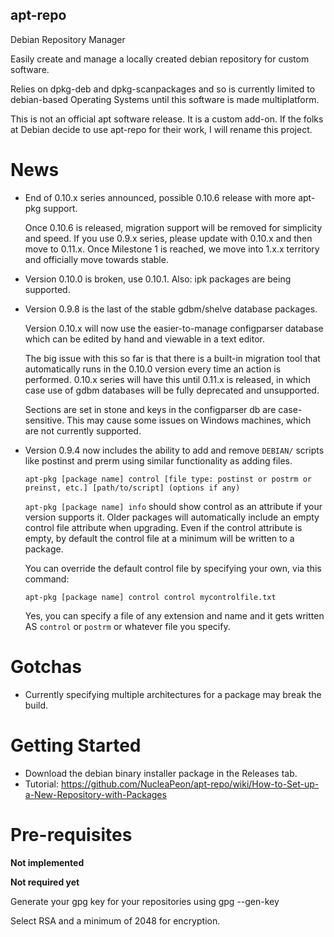 apt-repo
--------

Debian Repository Manager

Easily create and manage a locally created debian repository for custom
software.

Relies on dpkg-deb and dpkg-scanpackages and so is currently limited to
debian-based Operating Systems until this software is made multiplatform.

This is not an official apt software release. It is a custom add-on. If
the folks at Debian decide to use apt-repo for their work, I will rename
this project.


News
====

* End of 0.10.x series announced, possible 0.10.6 release with more apt-pkg support.

  Once 0.10.6 is released, migration support will be removed for simplicity and speed.
  If you use 0.9.x series, please update with 0.10.x and then move to 0.11.x.
  Once Milestone 1 is reached, we move into 1.x.x territory and officially move 
  towards stable.

* Version 0.10.0 is broken, use 0.10.1. Also: ipk packages are being supported.

* Version 0.9.8 is the last of the stable gdbm/shelve database packages.

  Version 0.10.x will now use the easier-to-manage configparser database
  which can be edited by hand and viewable in a text editor.

  The big issue with this so far is that there is a built-in migration
  tool that automatically runs in the 0.10.0 version every time an action
  is performed. 0.10.x series will have this until 0.11.x is released, in
  which case use of gdbm databases will be fully deprecated and unsupported.

  Sections are set in stone and keys in the configparser db are case-sensitive.
  This may cause some issues on Windows machines, which are not currently
  supported.

* Version 0.9.4 now includes the ability to add and remove `DEBIAN/` scripts
  like postinst and prerm using similar functionality as adding files.

  `apt-pkg [package name] control [file type: postinst or postrm or preinst, etc.] [path/to/script] (options if any)`

   `apt-pkg [package name] info` should show control as an attribute if your version supports it. Older packages
   will automatically include an empty control file attribute when upgrading. Even if the control attribute is
   empty, by default the control file at a minimum will be written to a package.

   You can override the default control file by specifying your own, via this command:

   `apt-pkg [package name] control control mycontrolfile.txt`

   Yes, you can specify a file of any extension and name and it gets written AS `control` or `postrm` or whatever file you specify.


Gotchas
=======

* Currently specifying multiple architectures for a package may break the build.

 
Getting Started
===============

* Download the debian binary installer package in the Releases tab.
* Tutorial: https://github.com/NucleaPeon/apt-repo/wiki/How-to-Set-up-a-New-Repository-with-Packages


Pre-requisites
==============

**Not implemented**

**Not required yet**

Generate your gpg key for your repositories using
    gpg --gen-key

Select RSA and a minimum of 2048 for encryption.

